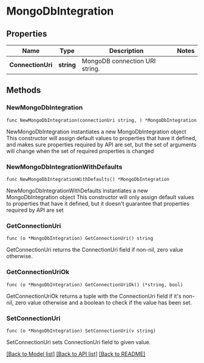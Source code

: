 # MongoDbIntegration

## Properties

Name | Type | Description | Notes
------------ | ------------- | ------------- | -------------
**ConnectionUri** | **string** | MongoDB connection URI string. | 

## Methods

### NewMongoDbIntegration

`func NewMongoDbIntegration(connectionUri string, ) *MongoDbIntegration`

NewMongoDbIntegration instantiates a new MongoDbIntegration object
This constructor will assign default values to properties that have it defined,
and makes sure properties required by API are set, but the set of arguments
will change when the set of required properties is changed

### NewMongoDbIntegrationWithDefaults

`func NewMongoDbIntegrationWithDefaults() *MongoDbIntegration`

NewMongoDbIntegrationWithDefaults instantiates a new MongoDbIntegration object
This constructor will only assign default values to properties that have it defined,
but it doesn't guarantee that properties required by API are set

### GetConnectionUri

`func (o *MongoDbIntegration) GetConnectionUri() string`

GetConnectionUri returns the ConnectionUri field if non-nil, zero value otherwise.

### GetConnectionUriOk

`func (o *MongoDbIntegration) GetConnectionUriOk() (*string, bool)`

GetConnectionUriOk returns a tuple with the ConnectionUri field if it's non-nil, zero value otherwise
and a boolean to check if the value has been set.

### SetConnectionUri

`func (o *MongoDbIntegration) SetConnectionUri(v string)`

SetConnectionUri sets ConnectionUri field to given value.



[[Back to Model list]](../README.md#documentation-for-models) [[Back to API list]](../README.md#documentation-for-api-endpoints) [[Back to README]](../README.md)


